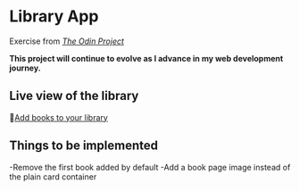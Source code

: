 # Library App
Exercise from [_The Odin Project_](https://www.theodinproject.com/lessons/node-path-javascript-library)

**This project will continue to evolve as I advance in my web development journey.**

## Live view of the library

🔗[Add books to your library](https://raw.githack.com/Francois-T9/library-app/main/index.html)

## Things to be implemented
-Remove the first book added by default
-Add a book page image instead of the plain card container

